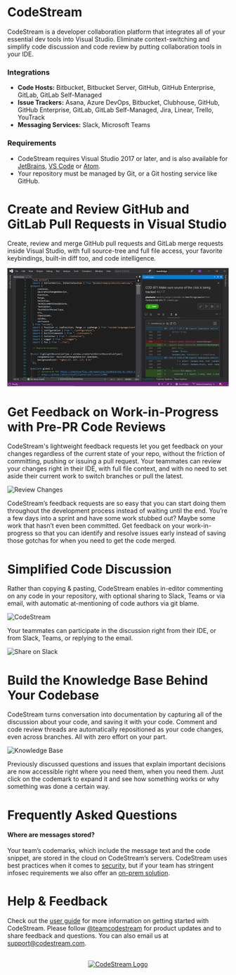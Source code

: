 # CodeStream

CodeStream is a developer collaboration platform that integrates all of your essential dev tools into Visual Studio. Eliminate context-switching and simplify code discussion and code review by putting collaboration tools in your IDE.

### Integrations

- **Code Hosts:** Bitbucket, Bitbucket Server, GitHub, GitHub Enterprise, GitLab, GitLab Self-Managed
- **Issue Trackers:** Asana, Azure DevOps, Bitbucket, Clubhouse, GitHub, GitHub Enterprise, GitLab, GitLab Self-Managed, Jira, Linear, Trello, YouTrack
- **Messaging Services:** Slack, Microsoft Teams

### Requirements

- CodeStream requires Visual Studio 2017 or later, and is also available for [JetBrains](https://plugins.jetbrains.com/plugin/12206-codestream), [VS Code](https://marketplace.visualstudio.com/items?itemName=CodeStream.codestream) or [Atom](https://atom.io/packages/codestream).
- Your repository must be managed by Git, or a Git hosting service like GitHub.

# Create and Review GitHub and GitLab Pull Requests in Visual Studio

Create, review and merge GitHub pull requests and GitLab merge requests inside Visual Studio, with full source-tree and full file access, your favorite keybindings, built-in diff too, and code intelligence.

![Pull Request](https://raw.githubusercontent.com/TeamCodeStream/codestream-guide/develop/docs/src/assets/images/PullRequest-VS.png)

# Get Feedback on Work-in-Progress with Pre-PR Code Reviews

CodeStream's lightweight feedback requests let you get feedback on your changes regardless of the current state of your repo, without the friction of committing, pushing or issuing a pull request. Your teammates can review your changes right in their IDE, with full file context, and with no need to set aside their current work to switch branches or pull the latest.

![Review Changes](https://raw.githubusercontent.com/TeamCodeStream/codestream/develop/images/animated/CodeReviewPerform-VS.gif)

CodeStream’s feedback requests are so easy that you can start doing them throughout the development process instead of waiting until the end. You’re a few days into a sprint and have some work stubbed out? Maybe some work that hasn’t even been committed. Get feedback on your work-in-progress so that you can identify and resolve issues early instead of saving those gotchas for when you need to get the code merged.

# Simplified Code Discussion

Rather than copying & pasting, CodeStream enables in-editor commenting on any code in your repository, with optional sharing to Slack, Teams or via email, with automatic at-mentioning of code authors via git blame.

![CodeStream](https://raw.githubusercontent.com/TeamCodeStream/CodeStream/master/images/animated/DiscussCode-VS.gif)

Your teammates can participate in the discussion right from their IDE, or from Slack, Teams, or replying to the email.

![Share on Slack](https://raw.githubusercontent.com/TeamCodeStream/CodeStream/master/images/ShareOnSlack1.png)

# Build the Knowledge Base Behind Your Codebase

CodeStream turns conversation into documentation by capturing all of the discussion about your code, and saving it with your code. Comment and code review threads are automatically repositioned as your code changes, even across branches. All with zero effort on your part.

![Knowledge Base](https://raw.githubusercontent.com/TeamCodeStream/CodeStream/master/images/animated/KnowledgeBase-VS.gif)

Previously discussed questions and issues that explain important decisions are now accessible right where you need them, when you need them. Just click on the codemark to expand it and see how something works or why something was done a certain way.

# Frequently Asked Questions

#### Where are messages stored?

Your team’s codemarks, which include the message text and the code snippet, are stored in the cloud on CodeStream’s servers. CodeStream uses best practices when it comes to [security](https://www.codestream.com/security), but if your team has stringent infosec requirements we also offer an [on-prem solution](https://docs.codestream.com/onprem/).

# Help & Feedback

Check out the [user guide](https://docs.codestream.com/userguide/) for more information on getting started with CodeStream. Please follow [@teamcodestream](http://twitter.com/teamcodestream) for product updates and to share feedback and questions. You can also email us at support@codestream.com.

<p align="center">
  <br />
  <a title="Learn more about CodeStream" href="https://codestream.com?utm_source=vsmarket&utm_medium=banner&utm_campaign=codestream"><img src="https://alt-images.codestream.com/codestream_logo_vsmarketplace.png" alt="CodeStream Logo" /></a>
</p>